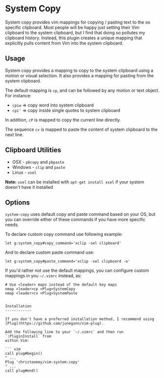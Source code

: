 System Copy
===========

System copy provides vim mappings for copying / pasting text to the os specific
clipboard.  Most people will be happy just setting their Vim clipboard to the
system clipboard, but I find that doing so pollutes my clipboard history.
Instead, this plugin creates a unique mapping that explicitly pulls content
from Vim into the system clipboard.

Usage
-----

System copy provides a mapping to copy to the system clipboard using a motion
or visual selection. It also provides a mapping for pasting from the system
clipboard.

The default mapping is `cp`, and can be followed by any motion or text
object. For instance:

- `cpiw` => copy word into system clipboard
- `cpi'` => copy inside single quotes to system clipboard

In addition, `cP` is mapped to copy the current line directly.

The sequence `cv` is mapped to paste the content of system clipboard to the
next line.

Clipboard Utilities
-------------------

 - OSX     - `pbcopy` and `pbpaste`
 - Windows - `clip` and `paste`
 - Linux   - `xsel`

 **Note:** `xsel` can be installed with `apt-get install xsel` if your system doesn't have it installed

Options
-------

`system-copy` uses default copy and paste command based on your OS, but
you can override either of these commands if you have more specific needs.

To declare custom copy command use following example:
``` vim
let g:system_copy#copy_command='xclip -sel clipboard'
```
And to declare custom paste command use:
``` vim
let g:system_copy#paste_command='xclip -sel clipboard -o'
```
If you'd rather not use the default mappings, you can configure
custom mappings in you `~/.vimrc` instead, as:

``` vim
# Use <leader> maps instead of the default key maps
nmap <leader>cp <Plug>SystemCopy
nmap <leader>cv <Plug>SystemPaste


Installation
------------

If you don't have a preferred installation method, I recommend using [Plug](https://github.com/junegunn/vim-plug).

Add the following line to your `~/.vimrc` and then run `:PluginInstall` from
within Vim:

``` vim
call plug#begin()
" ...
Plug 'christoomey/vim-system-copy'
" ...
call plug#end()
```
